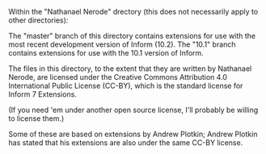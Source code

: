 Within the "Nathanael Nerode" drectory (this does not necessarily apply to other directories):

The "master" branch of this directory contains extensions for use with the most recent development version of Inform (10.2).
The "10.1" branch contains extensions for use with the 10.1 version of Inform.

The files in this directory, to the extent that they are written by Nathanael Nerode,
are licensed under the Creative Commons Attribution 4.0 International Public License (CC-BY),
which is the standard license for Inform 7 Extensions.

(If you need 'em under another open source license, I'll probably be willing to license them.)

Some of these are based on extensions by Andrew Plotkin; Andrew Plotkin has stated that his extensions are also under the same CC-BY license.
